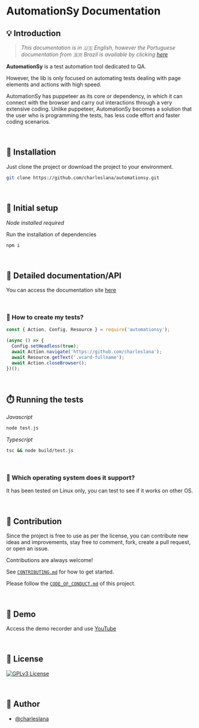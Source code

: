 # AutomationSy Documentation

## 💡 Introduction

> _This documentation is in 🇺🇸 English, however the Portuguese documentation from 🇧🇷 Brazil is available by
> clicking [here](README_PT_BR.md)_

**AutomationSy** is a test automation tool dedicated to QA.

However, the lib is only focused on automating tests dealing with page elements and actions with high speed.

AutomationSy has puppeteer as its core or dependency, in which it can connect with the browser and carry out interactions through a very extensive coding. Unlike puppeteer, AutomationSy becomes a solution that the user who is programming the tests, has less code effort and faster coding scenarios.

<br>

## 💾 Installation

Just clone the project or download the project to your environment.

```bash
git clone https://github.com/charleslana/automationsy.git
```

<br>

## 🔧 Initial setup

_Node installed required_

Run the installation of dependencies

```bash
npm i
```

<br>

## 📄 Detailed documentation/API

You can access the documentation site [here](https://automationsy.netlify.app/docs-v2.html#start)

<br>

### 📝 How to create my tests?

```javascript
const { Action, Config, Resource } = require('automationsy');

(async () => {
  Config.setHeadless(true);
  await Action.navigate('https://github.com/charleslana');
  await Resource.getText('.vcard-fullname');
  await Action.closeBrowser();
})();
```

<br>

## ⏱️ Running the tests

_Javascript_

```bash
node test.js
```

_Typescript_

```bash
tsc && node build/test.js
```

<br>

### 📌 Which operating system does it support?

It has been tested on Linux only, you can test to see if it works on other OS.

<br>

## 💪 Contribution

Since the project is free to use as per the license, you can contribute new ideas and improvements, stay
free to comment, fork, create a pull request, or open an issue.

Contributions are always welcome!

See [`CONTRIBUTING.md`](CONTRIBUTING.md) for how to get started.

Please follow the [`CODE_OF_CONDUCT.md`](CODE_OF_CONDUCT.md) of this project.

<br>

## 🎥 Demo

Access the demo recorder and use [YouTube](https://www.youtube.com/watch?v=rnipWaD5LEU)

<br>

## 📄 License

[![GPLv3 License](https://img.shields.io/badge/License-GPL%20v3-yellow.svg)](LICENSE.md)

<br>

## 📢 Author

- [@charleslana](https://www.github.com/charleslana)
